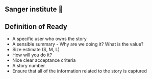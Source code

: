 ## Sanger institute 👋

<!--

**Here are some ideas to get you started:**

🙋‍♀️ A short introduction - what is your organization all about?
🌈 Contribution guidelines - how can the community get involved?
👩‍💻 Useful resources - where can the community find your docs? Is there anything else the community should know?
🍿 Fun facts - what does your team eat for breakfast?
🧙 Remember, you can do mighty things with the power of [Markdown](https://docs.github.com/github/writing-on-github/getting-started-with-writing-and-formatting-on-github/basic-writing-and-formatting-syntax)
-->

## Definition of Ready

- A specific user who owns the story
- A sensible summary - Why are we doing it? What is the value?
- Size estimate (S, M, L)
- How will you do it?
- Nice clear acceptance criteria
- A story number
- Ensure that all of the information related to the story is captured


